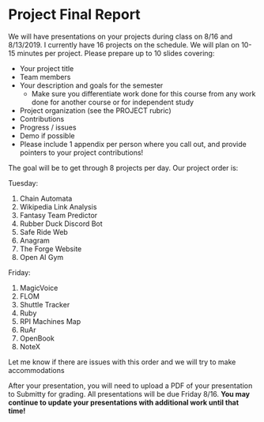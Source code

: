 # Project Final Report

We will have presentations on your projects during class on 8/16 and 8/13/2019. I currently have 16 projects on the schedule. We will plan on 10-15 minutes per project. Please prepare up to 10 slides covering:

* Your project title
* Team members
* Your description and goals for the semester
    * Make sure you differentiate work done for this course from any work done for another course or for independent study
* Project organization (see the PROJECT rubric)
* Contributions 
* Progress / issues 
* Demo if possible
* Please include 1 appendix per person where you call out, and provide pointers to your project contributions!

The goal will be to get through 8 projects per day. Our project order is:

Tuesday:

1. Chain Automata
1. Wikipedia Link Analysis
1. Fantasy Team Predictor
1. Rubber Duck Discord Bot
1. Safe Ride Web
1. Anagram
1. The Forge Website
1. Open AI Gym

Friday:

1. MagicVoice
1. FLOM
1. Shuttle Tracker
1. Ruby
1. RPI Machines Map
1. RuAr
1. OpenBook
1. NoteX

Let me know if there are issues with this order and we will try to make accommodations 

After your presentation, you will need to upload a PDF of your presentation to Submitty for grading. All presentations will be due Friday 8/16. **You may continue to update your presentations with additional work until that time!**

 
